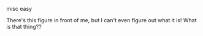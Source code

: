 misc easy

There's this figure in front of me, but I can't even figure out what it is! What is that thing??
